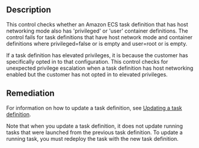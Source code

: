 ## Description

This control checks whether an Amazon ECS task definition that has host networking mode also has 'privileged' or 'user' container definitions. The control fails for task definitions that have host network mode and container definitions where privileged=false or is empty and user=root or is empty.

If a task definition has elevated privileges, it is because the customer has specifically opted in to that configuration. This control checks for unexpected privilege escalation when a task definition has host networking enabled but the customer has not opted in to elevated privileges.

## Remediation

For information on how to update a task definition, see [Updating a task definition](https://docs.aws.amazon.com/AmazonECS/latest/developerguide/update-task-definition.html).

Note that when you update a task definition, it does not update running tasks that were launched from the previous task definition. To update a running task, you must redeploy the task with the new task definition.